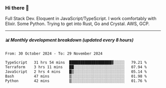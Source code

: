 ### Hi there 👋

Full Stack Dev. Eloquent in JavaScript/TypeScript. I work comfortably with Elixir. Some Python. Trying to get into Rust, Go and Crystal. AWS, GCP.

***

##### 📊 Monthly development breakdown (updated every 8 hours)

<!--START_SECTION:waka-->

```txt
From: 30 October 2024 - To: 29 November 2024

TypeScript   31 hrs 54 mins  ███████████████████▓░░░░░   79.21 %
Terraform    3 hrs 11 mins   ██░░░░░░░░░░░░░░░░░░░░░░░   07.94 %
JavaScript   2 hrs 4 mins    █▒░░░░░░░░░░░░░░░░░░░░░░░   05.14 %
Bash         47 mins         ▒░░░░░░░░░░░░░░░░░░░░░░░░   01.98 %
Python       42 mins         ▒░░░░░░░░░░░░░░░░░░░░░░░░   01.76 %
```

<!--END_SECTION:waka-->

